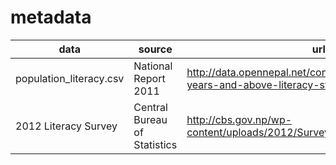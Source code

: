 metadata
========

data | source | url
--- | --- | ---
population_literacy.csv | National Report 2011 | http://data.opennepal.net/content/population-aged-5-years-and-above-literacy-status
2012 Literacy Survey | Central Bureau of Statistics | http://cbs.gov.np/wp-content/uploads/2012/Surveys/BCHIMES/Chapter3.pdf
